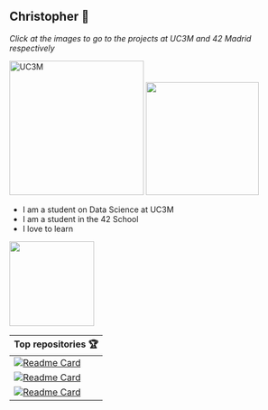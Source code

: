 
## Christopher 👋

<em>Click at the images to go to the projects at UC3M and 42 Madrid respectively</em>
<div class="header">
    <a href="https://github.com/chriss1245/uc3m"><img width="238" alt="UC3M" src="https://user-images.githubusercontent.com/58918297/143498752-5a0bc15b-b261-45a8-9af5-60087ba0db45.png"></a>
    <a href="https://github.com/chriss1245/42madrid"><img width="200" src="https://user-images.githubusercontent.com/58918297/143498748-90b4b6d4-a34d-46fa-95a0-d52f064e16ff.jpg"></a>
</div class="header">

- I am a student on Data Science at UC3M
- I am a student in the 42 School
- I love to learn

<img height="150px" src="https://github-readme-stats.vercel.app/api?username=chriss1245&count_private=true&show_icons=true&theme=dark">


|**Top repositories** 🏆|
|----------------|
| [![Readme Card](https://github-readme-stats.vercel.app/api/pin/?username=chriss1245&repo=uc3m&theme=vue-dark)](https://github.com/chriss1245/uc3m)|
| [![Readme Card](https://github-readme-stats.vercel.app/api/pin/?username=chriss1245&repo=42madrid&theme=vue-dark)](https://github.com/chriss1245/42madrid)|
| [![Readme Card](https://github-readme-stats.vercel.app/api/pin/?username=chriss1245&repo=proyecto_gamer&theme=vue-dark)](https://github.com/chriss1245/proyecto_gamer)|
<!--
|[Face Recognizer](https://github.com/chriss1245/face-recognizer_with_fda_pca_knn)| We combined pca, fisher discriminant and knn to make a classifier that recognizes people. We achived an accuracy of more than 85 percent!|
|[Spanish Dream Team](https://github.com/chriss1245/SpanishDreamTeam)| We developed a data mining project using data of the spanish league of soccer. We tried to create the best team based on the results we got from the stats of the teams.|
|[Numerical Methods](https://github.com/chriss1245/numerical_methods)| A set of algorithms that implement a wide range of numerical methods I reviewd at the UC3M|
|[Mario vs Kong](https://github.com/chriss1245/DonkeyKong)|Implementation in python of the classic game Mario vs Kong|
|[Game Server]()|A personal project which implements a web server of javascript videogames|


<!--
**chriss1245/chriss1245** is a ✨ _special_ ✨ repository because its `README.md` (this file) appears on your GitHub profile.

Here are some ideas to get you started:

- 🔭 I’m currently working on ...
- 🌱 I’m currently learning ...
- 👯 I’m looking to collaborate on ...
- 🤔 I’m looking for help with ...
- 💬 Ask me about ...
- 📫 How to reach me: ...
- 😄 Pronouns: ...
- ⚡ Fun fact: ...
-->

